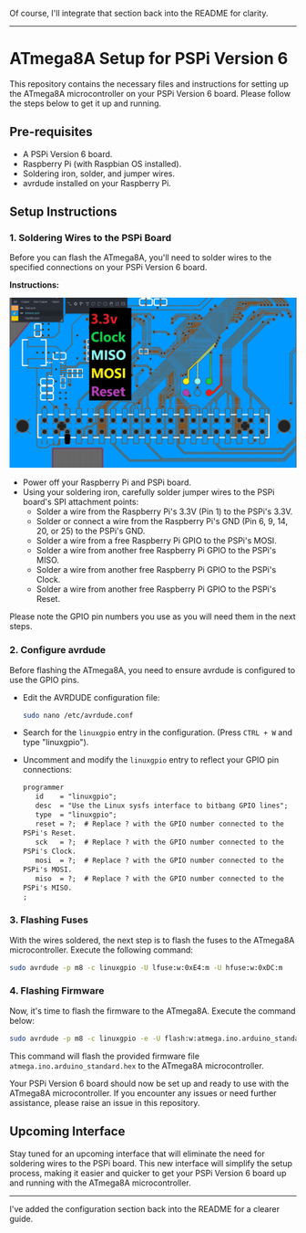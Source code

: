 Of course, I'll integrate that section back into the README for clarity.

---

# ATmega8A Setup for PSPi Version 6

This repository contains the necessary files and instructions for setting up the ATmega8A microcontroller on your PSPi Version 6 board. Please follow the steps below to get it up and running.

## Pre-requisites

- A PSPi Version 6 board.
- Raspberry Pi (with Raspbian OS installed).
- Soldering iron, solder, and jumper wires.
- avrdude installed on your Raspberry Pi.

## Setup Instructions

### 1. Soldering Wires to the PSPi Board

Before you can flash the ATmega8A, you'll need to solder wires to the specified connections on your PSPi Version 6 board.

**Instructions:**

![SPI Attachment Points](/atmega/images/spi.jpg)

- Power off your Raspberry Pi and PSPi board.
- Using your soldering iron, carefully solder jumper wires to the PSPi board's SPI attachment points:
  - Solder a wire from the Raspberry Pi's 3.3V (Pin 1) to the PSPi's 3.3V.
  - Solder or connect a wire from the Raspberry Pi's GND (Pin 6, 9, 14, 20, or 25) to the PSPi's GND.
  - Solder a wire from a free Raspberry Pi GPIO to the PSPi's MOSI.
  - Solder a wire from another free Raspberry Pi GPIO to the PSPi's MISO.
  - Solder a wire from another free Raspberry Pi GPIO to the PSPi's Clock.
  - Solder a wire from another free Raspberry Pi GPIO to the PSPi's Reset.

Please note the GPIO pin numbers you use as you will need them in the next steps.

### 2. Configure avrdude

Before flashing the ATmega8A, you need to ensure avrdude is configured to use the GPIO pins.

- Edit the AVRDUDE configuration file:
  ```bash
  sudo nano /etc/avrdude.conf
  ```
- Search for the `linuxgpio` entry in the configuration. (Press `CTRL + W` and type "linuxgpio").
- Uncomment and modify the `linuxgpio` entry to reflect your GPIO pin connections:

  ```
  programmer
     id    = "linuxgpio";
     desc  = "Use the Linux sysfs interface to bitbang GPIO lines";
     type  = "linuxgpio";
     reset = ?;  # Replace ? with the GPIO number connected to the PSPi's Reset.
     sck   = ?;  # Replace ? with the GPIO number connected to the PSPi's Clock.
     mosi  = ?;  # Replace ? with the GPIO number connected to the PSPi's MOSI.
     miso  = ?;  # Replace ? with the GPIO number connected to the PSPi's MISO.
  ;
  ```

### 3. Flashing Fuses

With the wires soldered, the next step is to flash the fuses to the ATmega8A microcontroller. Execute the following command:

```bash
sudo avrdude -p m8 -c linuxgpio -U lfuse:w:0xE4:m -U hfuse:w:0xDC:m
```

### 4. Flashing Firmware

Now, it's time to flash the firmware to the ATmega8A. Execute the command below:

```bash
sudo avrdude -p m8 -c linuxgpio -e -U flash:w:atmega.ino.arduino_standard.hex
```

This command will flash the provided firmware file `atmega.ino.arduino_standard.hex` to the ATmega8A microcontroller.

Your PSPi Version 6 board should now be set up and ready to use with the ATmega8A microcontroller. If you encounter any issues or need further assistance, please raise an issue in this repository.

## Upcoming Interface

Stay tuned for an upcoming interface that will eliminate the need for soldering wires to the PSPi board. This new interface will simplify the setup process, making it easier and quicker to get your PSPi Version 6 board up and running with the ATmega8A microcontroller.

---

I've added the configuration section back into the README for a clearer guide.
